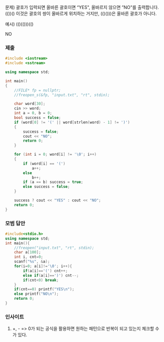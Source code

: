문제)
괄호가 입력되면 올바른 괄호이면 “YES", 올바르지 않으면 ”NO"를 출력합니다.
(())() 이것은 괄호의 쌍이 올바르게 위치하는 거지만, (()()))은 올바른 괄호가 아니다.

예시)
(()(()))(()

NO

### 제출

``` Cpp
#include <iostream>
#include <sstream>

using namespace std;

int main() 
{
	//FILE* fp = nullptr;
	//freopen_s(&fp, "input.txt", "rt", stdin);

	char word[30];
	cin >> word;
	int a = 0, b = 0;
	bool success = false;
	if (word[0] != '(' || word[strlen(word) - 1] != ')')
	{
		success = false;
		cout << "NO";
		return 0;
	}

	for (int i = 0; word[i] != '\0'; i++)
	{
		if (word[i] == '(')
			a++;
		else
			b++;
		if (a == b) success = true;
		else success = false;
	}

	success ? cout << "YES" : cout << "NO";
	return 0;
}
```

### 모범 답안

``` Cpp
#include<stdio.h>
using namespace std;
int main(){
	//freopen("input.txt", "rt", stdin);
	char a[100];
	int i, cnt=0;
	scanf("%s", &a);
	for(i=0; a[i]!='\0'; i++){
		if(a[i]=='(') cnt++;
		else if(a[i]==')') cnt--;
		if(cnt<0) break;
	}
	if(cnt==0) printf("YES\n");
	else printf("NO\n");
	return 0;
}
```

### 인사이트

1. +, - => 0가 되는 공식을 활용하면 원하는 패턴으로 반복이 되고 있는지 체크할 수가 있다.